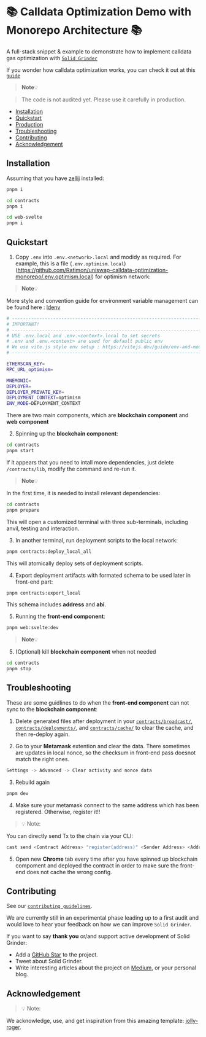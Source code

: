 <h1>📚 Calldata Optimization Demo with Monorepo Architecture 📚</h1>

A full-stack snippet & example to demonstrate how to implement calldata gas optimization with [`Solid Grinder`](https://github.com/Ratimon/solid-grinder)

If you wonder how calldata optimization works, you can check it out at this [`guide`](https://github.com/Ratimon/solid-grinder#how-it-works)

> **Note**💡

> The code is not audited yet. Please use it carefully in production.

- [Installation](#installation)
- [Quickstart](#quickstart)
- [Production](#production)
- [Troubleshooting](#troubleshooting)
- [Contributing](#contributing)
- [Acknowledgement](#acknowledgement)


## Installation

Assuming that you have [zellij](https://zellij.dev/) installed:

```bash
pnpm i
```

```sh
cd contracts
pnpm i
```

```sh
cd web-svelte
pnpm i
```


## Quickstart

1. Copy `.env` into `.env.<network>.local` and modidy as required. For example, this is a file (`.env.optimism.local`)(https://github.com/Ratimon/uniswap-calldata-optimization-monorepo/.env.optimism.local) for optimism network:

> **Note**💡

More style and convention guide for environment variable management can be found here : [ldenv](https://github.com/wighawag/ldenv)

```sh
# -------------------------------------------------------------------------------------------------
# IMPORTANT!
# -------------------------------------------------------------------------------------------------
# USE .env.local and .env.<context>.local to set secrets
# .env and .env.<context> are used for default public env
# We use vite.js style env setup : https://vitejs.dev/guide/env-and-mode.html#modes
# -------------------------------------------------------------------------------------------------

ETHERSCAN_KEY=
RPC_URL_optimism=

MNEMONIC=
DEPLOYER=
DEPLOYER_PRIVATE_KEY=
DEPLOYMENT_CONTEXT=optimism
ENV_MODE=DEPLOYMENT_CONTEXT
```

There are two main components, which are **blockchain component** and **web component**

2. Spinning up the **blockchain component**:

```sh
cd contracts
pnpm start
```

If it appears that you need to intall more dependencies, just delete `/contracts/lib`, modify the command and re-run it.

> **Note**💡

In the first time, it is needed to install relevant dependencies:

```sh
cd contracts
pnpm prepare
```

This will open a customized terminal with three sub-terminals, including anvil, testing and interaction.

3. In another terminal, run deployment scripts to the local network:

```sh
pnpm contracts:deploy_local_all
```
This will atomically deploy sets of deployment scripts.

4. Export deployment artifacts with formated schema to be used later in front-end part:

```sh
pnpm contracts:export_local
```
This schema includes **address** and **abi**.

5. Running the **front-end component**:

```sh
pnpm web:svelte:dev
```

> **Note**💡

5. (Optional) kill **blockchain component** when not needed

```sh
cd contracts
pnpm stop
```


## Troubleshooting

These are some guidlines to do when the **front-end component** can not sync to the **blockchain component**:

1. Delete generated files after deployment in your [`contracts/broadcast/`](https://github.com/Ratimon/uniswap-calldata-optimization-monorepo/), [`contracts/deployments/`](https://github.com/Ratimon/uniswap-calldata-optimization-monorepo), and [`contracts/cache/`](https://github.com/Ratimon/uniswap-calldata-optimization-monorepo) to clear the cache, and then re-deploy again.

2. Go to your **Metamask** extention and clear the data. There sometimes are  updates in local nonce, so the checksum in front-end pass doesnot match the right ones.

```sh
Settings -> Advanced -> Clear activity and nonce data
```

3. Rebuild again

```sh
pnpm dev
```

4. Make sure your metamask connect to the same address which has been registered. Otherwise, register it!!

> 💡 Note:

You can directly send Tx to the chain via your CLI:

```sh
cast send <Contract Address> "register(address)" <Sender Address> <Addr as Argument> --private-key <Sender Privatekey>
```

5. Open new **Chrome** tab every time after you have spinned up blockchain compoment and deployed the contract in order to make sure the front-end does not cache the wrong config.


## Contributing

See our [`contributing guidelines`](./CONTRIBUTING.md).

We are currently still in an experimental phase leading up to a first audit and would love to hear your feedback on how we can improve `Solid Grinder`.

If you want to say **thank you** or/and support active development of Solid Grinder:

- Add a [GitHub Star](https://github.com/Ratimon/solid-grinder) to the
  project.
- Tweet about Solid Grinder.
- Write interesting articles about the project on
  [Medium](https://medium.com/), or your personal blog.


## Acknowledgement

> 💡 Note:

We acknowledge, use, and get inspiration from this amazing template: [jolly-roger](https://github.com/wighawag/jolly-roger).